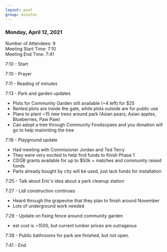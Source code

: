 ```yaml
---
layout: post
group: minutes
---
```


### Monday, April 12, 2021  

Number of Attendees: 9  
Meeting Start Time: 7:10  
Meeting End Time: 7:41  

7:10 - Start

7:10 - Prayer

7:11 - Reading of minutes

7:13 - Park and garden updates
- Plots for Community Garden still available (~4 left) for $25
- Rented plots are inside the gate, while plots outside are for public use
- Plans to plant ~15 new trees around park (Asian pears, Asian apples, Blueberries, Paw Paw)
- Can adopt a tree through Community Foodscpaes and you donation will go to help maininting the tree

7:18 - Playground update
- Had meeting with Commisioner Jordan and Ted Terry
- They were very excited to help find funds to finish Phase 1
- CDGB grants available for up to $50k + matches and community raised funds
- Parts already bought by city will be used, just lack funds for installation

7:25 - Talk about Eric's idea about a park cleanup station

7:27 - Lidl construction continues
- Heard through the grapevine that they plan to finish around November
- Lots of underground work needed

7:29 - Update on fixing fence around community garden
- est cost is ~1500, but current lumber prices are outrageous

7:38 - Public bathrooms for park are finished, but not open.

7:41 - End